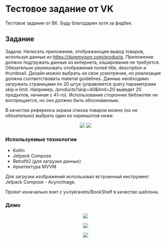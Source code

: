 
# Тестовое задание от VK
Тестовое задание от ВК. Буду благодарен хотя за фидбек. 
## Задание
Задача:
Написать приложение, отображающее вывод товаров, используя
данные из https://dummyjson.com/products.
Приложение должно подгружать данные из интернета, кэширование
не требуется. Обязательно реализовать отображение полей title,
description и thumbnail. Дизайн можно выбрать на свое усмотрение,
но реализация должна соответствовать material guidelines. Данные
необходимо загружать страницами по 20 штук (управляется query
параметрами skip и limit. Например, /products?skip=40&limit=20
выведет 20 продуктов, начиная с 41-го). Использование сторонних
библиотек не воспрещается, но оно должно быть обоснованным.

В качестве референса экрана списка товаров можно (но не
обязательно) выбрать один из скриншотов ниже:
<p align="center">
<img src="https://github.com/hafyok/VKtest/assets/91025133/c63ec06b-6446-4e16-8573-adae6dbf7172">
<img src="https://github.com/hafyok/VKtest/assets/91025133/27fd8bce-db2c-487b-ac06-e6729315d2d3">
</p>

### Используемые технологии

 - Kotlin
 - Jetpack Compose
 - Retrofit2 (для загрузки данных)
 - Архитектура MVVM
 
 Для загрузки изображений использовал встроенный инструмент Jetpack Compose - AcyncImage. 

 Проект изначально взят с yuriykravets/BookShelf в качестве шаблона.

 ### Демо
 <p align="center">
<img src="https://github.com/hafyok/VKtest/assets/91025133/2871001f-8c8d-471f-ab2c-98f23eebc052">
</p>
 <p align="center">
<img src="https://github.com/hafyok/VKtest/assets/91025133/7827f758-0c65-4c2c-90bb-bee8f0890ac1">
</p>
 <p align="center">
<img src="https://github.com/hafyok/VKtest/assets/91025133/0f9de3a2-d627-4f76-a456-89aa9299c62f">
</p>


